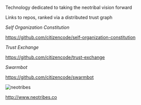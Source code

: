 

Technology dedicated to taking the neotribal vision forward

Links to repos, ranked via a distributed trust graph




*Self Organization Constitution*

https://github.com/citizencode/self-organization-constitution

*Trust Exchange*

https://github.com/citizencode/trust-exchange

*Swarmbot*

https://github.com/citizencode/swarmbot



![neotribes](http://i.imgur.com/N9O8ufT.png)

http://www.neotribes.co
